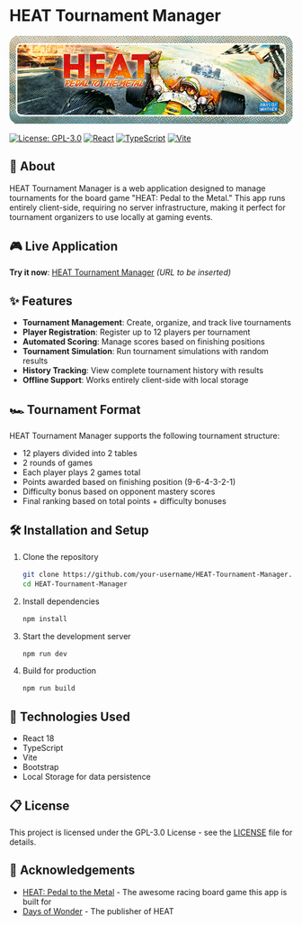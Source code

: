 # HEAT Tournament Manager

![HEAT Board Game Banner](./src/assets/readme/heat_banner.jpg)

[![License: GPL-3.0](https://img.shields.io/badge/License-GPLv3-blue.svg)](https://www.gnu.org/licenses/gpl-3.0)
[![React](https://img.shields.io/badge/React-18-blue.svg)](https://reactjs.org/)
[![TypeScript](https://img.shields.io/badge/TypeScript-4.9-blue.svg)](https://www.typescriptlang.org/)
[![Vite](https://img.shields.io/badge/Vite-5.0-purple.svg)](https://vitejs.dev/)

## 🏁 About

HEAT Tournament Manager is a web application designed to manage tournaments for the board game "HEAT: Pedal to the Metal." This app runs entirely client-side, requiring no server infrastructure, making it perfect for tournament organizers to use locally at gaming events.

## 🎮 Live Application

**Try it now**: [HEAT Tournament Manager](https://your-username.github.io/HEAT-Tournament-Manager/) *(URL to be inserted)*

## ✨ Features

- **Tournament Management**: Create, organize, and track live tournaments
- **Player Registration**: Register up to 12 players per tournament
- **Automated Scoring**: Manage scores based on finishing positions
- **Tournament Simulation**: Run tournament simulations with random results
- **History Tracking**: View complete tournament history with results
- **Offline Support**: Works entirely client-side with local storage

## 🏎️ Tournament Format

HEAT Tournament Manager supports the following tournament structure:
- 12 players divided into 2 tables
- 2 rounds of games
- Each player plays 2 games total
- Points awarded based on finishing position (9-6-4-3-2-1)
- Difficulty bonus based on opponent mastery scores
- Final ranking based on total points + difficulty bonuses

## 🛠️ Installation and Setup

1. Clone the repository
   ```bash
   git clone https://github.com/your-username/HEAT-Tournament-Manager.git
   cd HEAT-Tournament-Manager
   ```

2. Install dependencies
   ```bash
   npm install
   ```

3. Start the development server
   ```bash
   npm run dev
   ```

4. Build for production
   ```bash
   npm run build
   ```

## 🧰 Technologies Used

- React 18
- TypeScript
- Vite
- Bootstrap
- Local Storage for data persistence

## 📋 License

This project is licensed under the GPL-3.0 License - see the [LICENSE](LICENSE) file for details.


## 🙏 Acknowledgements

- [HEAT: Pedal to the Metal](https://boardgamegeek.com/boardgame/366013/heat-pedal-metal) - The awesome racing board game this app is built for
- [Days of Wonder](https://www.daysofwonder.com/) - The publisher of HEAT 